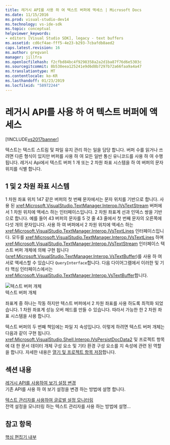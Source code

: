 ```yaml
---
title: 레거시 API를 사용 하 여 텍스트 버퍼에 액세스 | Microsoft Docs
ms.date: 11/15/2016
ms.prod: visual-studio-dev14
ms.technology: vs-ide-sdk
ms.topic: conceptual
helpviewer_keywords:
- editors [Visual Studio SDK], legacy - text buffers
ms.assetid: cd6cf4ae-fff5-4e23-b293-7cbafdb8aed2
caps.latest.revision: 16
ms.author: gregvanl
manager: jillfra
ms.openlocfilehash: f2cfbd84bc4f9298358a2a2d1ba87f76d6e5303c
ms.sourcegitcommit: 8b538eea125241e9d6d8b7297b72a66faa9a4a47
ms.translationtype: MT
ms.contentlocale: ko-KR
ms.lasthandoff: 01/23/2019
ms.locfileid: "58972244"
---
```

# <a name="accessing-the-text-buffer-by-using-the-legacy-api"></a>레거시 API를 사용 하 여 텍스트 버퍼에 액세스
[!INCLUDE[vs2017banner](../includes/vs2017banner.md)]

텍스트는 텍스트 스트림 및 파일 유지 관리 하는 일을 담당 합니다. 버퍼 수를 읽거나 쓰려면 다른 형식이 있지만 버퍼를 사용 하 여 모든 일반 통신 유니코드를 사용 하 여 수행 됩니다. 레거시 Api에서 텍스트 버퍼 1 개 또는 2 차원 좌표 시스템을 하 여 버퍼의 문자 위치를 식별 합니다.  
  
## <a name="one--and-two-dimension-coordinate-systems"></a>1 및 2 차원 좌표 시스템  
 1 차원 좌표 위치 147 같은 버퍼의 첫 번째 문자에서는 문자 위치를 기반으로 합니다. 사용 된 <xref:Microsoft.VisualStudio.TextManager.Interop.IVsTextStream> 버퍼에서 1 차원 위치에 액세스 하는 인터페이스입니다. 2 차원 좌표계 선과 인덱스 쌍을 기반으로 합니다. 예를 들어 43 버퍼의 문자를 5 것 줄 43 줄에서 첫 번째 문자의 오른쪽에 다섯 개의 문자입니다. 사용 하 여 버퍼에서 2 차원 위치에 액세스 하는 <xref:Microsoft.VisualStudio.TextManager.Interop.IVsTextLines> 인터페이스입니다. 모두를 <xref:Microsoft.VisualStudio.TextManager.Interop.IVsTextLines> 하며 <xref:Microsoft.VisualStudio.TextManager.Interop.IVsTextStream> 인터페이스 텍스트 버퍼 개체에 의해 구현 됩니다 (<xref:Microsoft.VisualStudio.TextManager.Interop.VsTextBuffer>)를 사용 하 여 서로 액세스할 수 있습니다 `QueryInterface`합니다. 다음 다이어그램에서 이러한 및 기타 핵심 인터페이스에서는 <xref:Microsoft.VisualStudio.TextManager.Interop.VsTextBuffer>합니다.  
  
 ![텍스트 버퍼 개체](../extensibility/media/vstextbuffer.gif "vsTextBuffer")  
텍스트 버퍼 개체  
  
 좌표계 중 하나는 작동 하지만 텍스트 버퍼에서 2 차원 좌표를 사용 하도록 최적화 되었습니다. 1 차원 좌표계 성능 오버 헤드를 만들 수 있습니다. 따라서 가능한 한 2 차원 좌표 시스템을 사용 합니다.  
  
 텍스트 버퍼의 두 번째 책임에는 파일 지 속성입니다. 이렇게 하려면 텍스트 버퍼 개체는 다음과 같이 구현 됩니다. <xref:Microsoft.VisualStudio.Shell.Interop.IVsPersistDocData2> 및 프로젝트 항목에 대 한 문서 데이터 개체 구성 요소 및 기타 환경 구성 요소를 지 속성에 관련 된 역할을 합니다. 자세한 내용은 [열기 및 프로젝트 항목 저장](../extensibility/internals/opening-and-saving-project-items.md)합니다.  
  
## <a name="in-this-section"></a>섹션 내용  
 [레거시 API를 사용하여 보기 설정 변경](../extensibility/changing-view-settings-by-using-the-legacy-api.md)  
 기존 API를 사용 하 여 보기 설정을 변경 하는 방법에 설명 합니다.  
  
 [텍스트 관리자를 사용하여 글로벌 설정 모니터링](../extensibility/using-the-text-manager-to-monitor-global-settings.md)  
 전역 설정을 모니터링 하는 텍스트 관리자를 사용 하는 방법에 설명...  
  
## <a name="see-also"></a>참고 항목  
 [핵심 편집기 내부](../extensibility/inside-the-core-editor.md)
